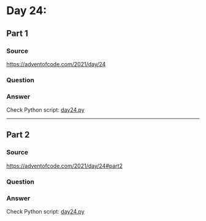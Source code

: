 # Day 24:

## Part 1

### Source

https://adventofcode.com/2021/day/24

### Question



### Answer

Check Python script: [day24.py](./day24.py)

---

## Part 2

### Source

https://adventofcode.com/2021/day/24#part2

### Question


### Answer

Check Python script: [day24.py](./day24.py)
